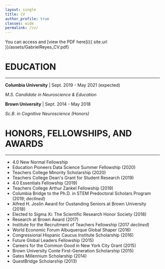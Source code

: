 ```yaml
---
layout: single
title: CV
author_profile: true
classes: wide
permalink: /cv/
---
```


You can access and [view the PDF here]({{ site.url }}/assets/GabrielReyes_CV.pdf)


# **EDUCATION**

---

**Columbia University** | Sept. 2019 - May 2021 (expected)

*M.S. Candidate in Neuroscience & Education*

**Brown University** | Sept. 2014 - May 2018

*Sc.B. in Cognitive Neuroscience (Honors)*


# **HONORS, FELLOWSHIPS, AND AWARDS**

---

* 4.0 New Normal Fellowship
* Education Pioneers Data Science Summer Fellowship (2020)
* Teachers College Minority Scholarship (2020)
* Teachers College Dean's Grant for Student Research (2019)
* 4.0 Essentials Fellowship (2019)
* Teachers College Arthur Zankel Fellowship (2019)
* Columbia Bridge to the Ph.D. in STEM Predoctoral Scholars Program (2019; *declined*)
* Alfred H. Joslin Award for Oustanding Seniors at Brown University (2018)
* Elected to Sigma Xi: The Scientific Research Honor Society (2018)
* Research at Brown Award (2017)
* Institute for the Recruitment of Teachers Fellowship (2017 *declined*)
* World Economic Forum Albuquerque Global Shaper (2016)
* Congressional Hispanic Caucus Institute Scholarship (2016)
* Future Global Leaders Fellowship (2015)
* Careers for the Common Good in New York City Grant (2015)
* Brown University Conte First-Generation Scholarship (2015)
* Gates Millennium Scholarship (2014)
* QuestBridge Scholarship (2013)
